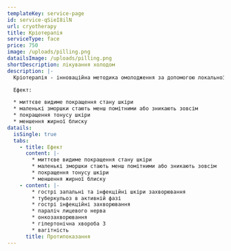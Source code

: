 ```yaml
---
templateKey: service-page
id: service-qSieI8ilN
url: cryotherapy
title: Кріотерапія
serviceType: face
price: 750
image: /uploads/pilling.png
datailsImage: /uploads/pilling.png
shortDescription: лiкування холодом
description: |-
  Кріотерапія - інноваційна методика омолодження за допомогою локальної кріодії 

  Ефект:

  * миттєве видиме покращення стану шкіри
  * маленькі зморшки стають менш помітними або зникають зовсім 
  * покращення тонусу шкіри
  * меншення жирної блиску
datails:
  isSingle: true
  tabs:
    - title: Ефект
      content: |-
        * миттєве видиме покращення стану шкіри
        * маленькі зморшки стають менш помітними або зникають зовсім 
        * покращення тонусу шкіри
        * меншення жирної блиску
    - content: |-
        * гострі запальні та інфекційні шкіри захворювання
        * туберкульоз в активній фазі
        * гострі інфекційні захворювання
        * параліч лицевого нерва
        * онкозахворювання
        * гіпертонічна хвороба 3
        * вагітність
      title: Протипоказання
---
```

